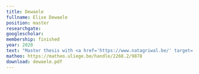 ```yaml
---
title: Dewaele
fullname: Elise Dewaele
position: master
researchgate:
googlescholar:
membership: finished
year: 2020
text: "Master thesis with <a href='https://www.natagriwal.be/' target='_blank'>Natagriwal</a> 'Evaluation de la diversité floristique des prairies en MAEC 'MC4 - prairie de haute valeur biologique' en Wallonie.' (September 2020) Advisors: J. Piqueray & N. Magain."
matheo: https://matheo.uliege.be/handle/2268.2/9878
download: dewaele.pdf
---
```


 